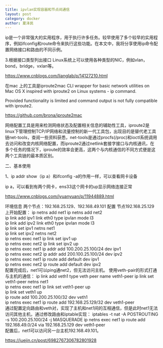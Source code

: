 ```yaml
---
title: ipvlan实现容器和节点间通信
layout: post
category: docker
author: 夏泽民
---
```

ip是一个非常强大的实用程序，用于执行许多任务。较早使用了多个较早的实用程序，例如ifconfig和route命令来执行这些功能。在本文中，我将分享使用ip命令配置网络接口和路由的不同示例。

3.根据接口类型列出接口
Linux系统上可以使用各种类型的NIC，例如vlan，bond，bridge，vxlan等。

https://www.cnblogs.com/lianglab/p/14127210.html


在mac 上的工具是iproute2mac
CLI wrapper for basic network utilities on Mac OS X inspired with iproute2 on Linux systems - ip command.

Provided functionality is limited and command output is not fully compatible with iproute2.

https://github.com/brona/iproute2mac


网络配置工具是用来检测网络状态及配置相关信息的辅助性工具，iproute2是linux下管理控制TCP/IP网络和流量控制的新一代工具包，出现目的是替代老工具链net-tools，查阅一些资料获悉，net-tools是通过procfs(/proc)和ioctl系统调用去访问和改变内核网络配置，而iproute2通过netlink套接字接口与内核通讯，在多个任务的情况下，iproute的效率会更高，这两个与内核通信的不同方式便是这两个工具链的最本质区别。

二、基本使用

1、ip addr show（ip a）和ifconfig -a的作用一样，可以查看网卡设备

ip a，可以看到有两个网卡，ens33这个网卡的up显示网络连接正常

https://www.cnblogs.com/iyuanyuan/p/11944889.html
<!-- more -->
环境信息
两个节点：192.168.25.129、192.168.49.101
配置
节点192.168.25.129上开始配置：
ip netns add net1
ip netns add net2   
ip link add ipv1 link eth0 type ipvlan mode l3   
ip link add ipv2 link eth0 type ipvlan mode l3   
ip link set ipv1 netns net1   
ip link set ipv2 netns net2   
ip netns exec net1 ip link set ipv1 up   
ip netns exec net2 ip link set ipv2 up   
ip netns exec net1 ip addr add 100.200.25.100/24 dev ipv1   
ip netns exec net2 ip addr add 200.100.25.100/24 dev ipv2   
ip netns exec net1 ip route add default dev ipv1   
ip netns exec net2 ip route add default dev ipv2   
配置完成后，net1可以ping通net2，但无法访问主机。
使用veth-pair的形式打通与主机的通信：
ip link add veth1 type veth peer name veth1-peer
ip link set veth1-peer netns net1   
ip netns exec net1 ip link set veth1-peer up   
ip link set veth1 up   
ip route add 100.200.25.100/32 dev veth1   
ip netns exec net1 ip route add 192.168.25.129/32 dev veth1-peer   
通过配置定向路由和veth对，实现了主机和net1间的互相通信，但是此时net1无法访问其他主机，通过修改路由和iptable实现：
iptables -t nat -A POSTROUTING -s 100.200.25.100/24 -j MASQUERADE
ip netns exec net1 ip route add 192.168.49.0/24 via 192.168.25.129 dev veth1-peer   
配置后，net1可以访问另一台主机192.168.49.101。

https://juejin.cn/post/6982767306782801928
